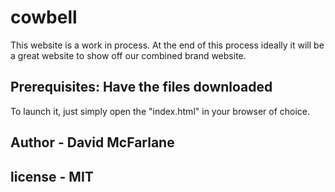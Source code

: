 # cowbell
This website is a work in process. At the end of this process ideally it will be a great website to show off our combined brand website.

## Prerequisites: Have the files downloaded
To launch it, just simply open the "index.html" in your browser of choice. 

## Author - David McFarlane
## license - MIT
